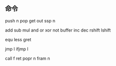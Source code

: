 
## 命令

push n
pop
get
out
ssp n

add
sub
mul
and
or
xor
not
buffer
inc
dec
rshift
lshift

equ
less
gret

jmp l
ifjmp l

call f
ret
popr n
fram n